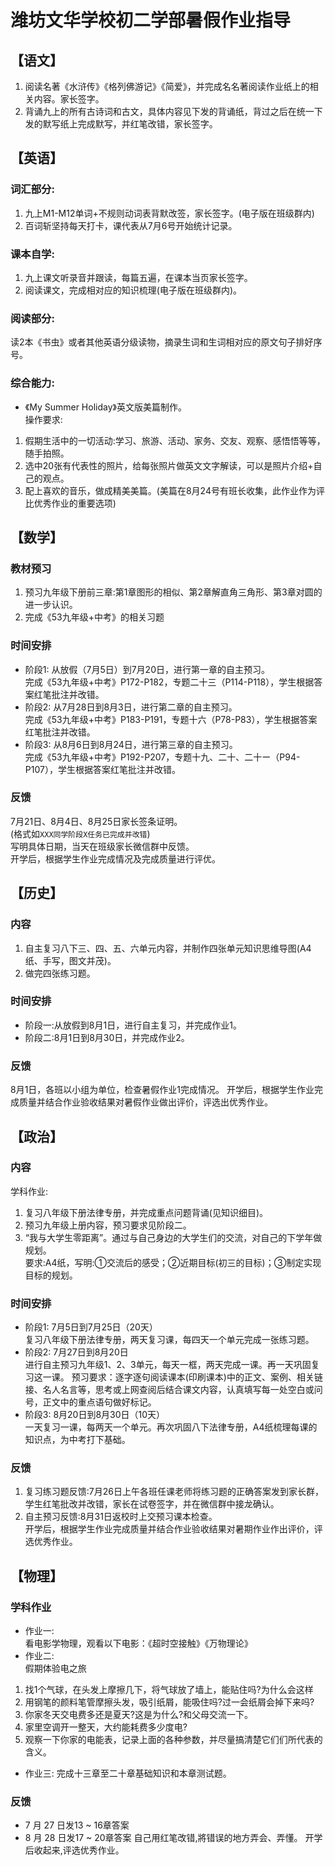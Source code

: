 # 潍坊文华学校初二学部暑假作业指导

## 【语文】
1. 阅读名著《水浒传》《格列佛游记》《简爱》，并完成名名著阅读作业纸上的相关内容。家长签字。
2. 背诵九上的所有古诗词和古文，具体内容见下发的背诵纸，背过之后在统一下发的默写纸上完成默写，并红笔改错，家长签字。

## 【英语】
### 词汇部分:  
1. 九上M1-M12单词+不规则动词表背默改签，家长签字。(电子版在班级群内)
2. 百词斩坚持每天打卡，课代表从7月6号开始统计记录。

### 课本自学:  
1. 九上课文听录音并跟读，每篇五遍，在课本当页家长签字。
2. 阅读课文，完成相对应的知识梳理(电子版在班级群内)。

### 阅读部分:  
读2本《书虫》或者其他英语分级读物，摘录生词和生词相对应的原文句子排好序号。

### 综合能力:  
- 《My Summer Holiday》英文版美篇制作。  
操作要求:
1. 假期生活中的一切活动:学习、旅游、活动、家务、交友、观察、感悟悟等等，随手拍照。
2. 选中20张有代表性的照片，给每张照片做英文文字解读，可以是照片介绍+自己的观点。
3. 配上喜欢的音乐，做成精美美篇。(美篇在8月24号有班长收集，此作业作为评比优秀作业的重要选项)

## 【数学】
### 教材预习  
1. 预习九年级下册前三章:第1章图形的相似、第2章解直角三角形、第3章对圆的进一步认识。
2. 完成《53九年级+中考》的相关习题

### 时间安排  
- 阶段1:
从放假（7月5日）到7月20日，进行第一章的自主预习。  
完成《53九年级+中考》P172-P182，专题二十三（P114-P118），学生根据答案红笔批注并改错。
- 阶段2:
从7月28日到8月3日，进行第二章的自主预习。  
完成《53九年级+中考》P183-P191，专题十六（P78-P83），学生根据答案红笔批注并改错。
- 阶段3:
从8月6日到8月24日，进行第三章的自主预习。  
完成《53九年级+中考》P192-P207，专题十九、二十、二十ー（P94-P107），学生根据答案红笔批注并改错。

### 反馈
7月21日、8月4日、8月25日家长签条证明。  
(格式如`XXX同学阶段X任务已完成并改错`)  
写明具体日期，当天在班级家长微信群中反馈。  
开学后，根据学生作业完成情况及完成质量进行评优。

## 【历史】
### 内容
1. 自主复习八下三、四、五、六单元内容，并制作四张单元知识思维导图(A4纸、手写，图文并茂)。
2. 做完四张练习题。

### 时间安排
- 阶段一:从放假到8月1日，进行自主复习，并完成作业1。
- 阶段二:8月1日到8月30日，并完成作业2。

### 反馈
8月1日，各班以小组为单位，检查暑假作业1完成情况。
开学后，根据学生作业完成质量并结合作业验收结果对暑假作业做出评价，评选出优秀作业。

## 【政治】
### 内容
学科作业:  
1. 复习八年级下册法律专册，并完成重点问题背诵(见知识细目)。  
2. 预习九年级上册内容，预习要求见阶段二。  
3. “我与大学生零距离”。通过与自己身边的大学生们的交流，对自己的下学年做规划。  
要求:A4纸，写明:①交流后的感受；②近期目标(初三的目标)；③制定实现目标的规划。

### 时间安排
- 阶段1:
7月5日到7月25日（20天）  
复习八年级下册法律专册，两天复习课，每四天一个单元完成一张练习题。
- 阶段2:
7月27日到8月20日  
进行自主预习九年级1、2、3单元，每天一框，两天完成一课。再一天巩固复习这一课。
预习要求：逐字逐句阅读课本(印刷课本)中的正文、案例、相关链接、名人名言等，思考或上网查阅后结合课文内容，认真填写每一处空白或问号，正文中的重点语句做好标记。
- 阶段3:
8月20日到8月30日（10天）  
一天复习一课，每两天一个单元。再次巩固八下法律专册，A4纸梳理每课的知识点，为中考打下基础。

### 反馈
1. 复习练习题反馈:7月26日上午各班任课老师将练习题的正确答案发到家长群，学生红笔批改并改错，家长在试卷签字，并在微信群中接龙确认。
2. 自主预习反馈:8月31日返校时上交预习课本检查。  
开学后，根据学生作业完成质量并结合作业验收结果对暑期作业作出评价，评选优秀作业。

## 【物理】
### 学科作业
- 作业一:  
看电影学物理，观看以下电影：《超时空接触》《万物理论》
- 作业二:  
假期体验电之旅
1. 找1个气球，在头发上摩擦几下，将气球放了墙上，能贴住吗?为什么会这样
2. 用钢笔的颜料笔管摩擦头发，吸引纸屑，能吸住吗?过一会纸屑会掉下来吗?
3. 你家冬天交电费多还是夏天?这是为什么?和父母交流一下。
4. 家里空调开一整天，大约能耗费多少度电?
5. 观察一下你家的电能表，记录上面的各种参数，并尽量搞清楚它们们所代表的含义。
- 作业三:
完成十三章至二十章基础知识和本章测试题。

### 反馈 
- 7 月 27 日发13 ~ 16章答案 
- 8 月 28 日发17 ~ 20章答案
自己用红笔改错,將错误的地方弄会、弄懂。
开学后收起来,评选优秀作业。
